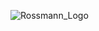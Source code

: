 ![Rossmann_Logo](https://user-images.githubusercontent.com/78666925/184515576-5db004c9-d8ac-4403-b04f-b73995252072.png)
